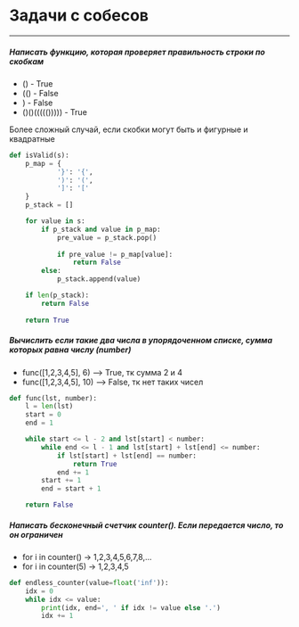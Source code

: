 # Задачи с собесов
***
##### Написать функцию, которая проверяет правильность строки по скобкам

- () - True
- (() - False
- ) - False
- ()()((((())))) - True

Более сложный случай, если скобки могут быть и фигурные и квадратные
```python
def isValid(s):
    p_map = {
            '}': '{',
            ')': '(',
            ']': '['
    }
    p_stack = []

    for value in s:
        if p_stack and value in p_map:
            pre_value = p_stack.pop()
            
            if pre_value != p_map[value]:
                return False
        else:
            p_stack.append(value)

    if len(p_stack):
        return False
    
    return True
```
##### Вычислить если такие два числа в упорядоченном списке, сумма которых равна числу (number)
- func([1,2,3,4,5], 6) --> True, тк сумма 2 и 4 
- func([1,2,3,4,5], 10) --> False, тк нет таких чисел
```python
def func(lst, number):
    l = len(lst)
    start = 0
    end = 1

    while start <= l - 2 and lst[start] < number:
        while end <= l - 1 and lst[start] + lst[end] <= number:
            if lst[start] + lst[end] == number:
                return True
            end += 1
        start += 1
        end = start + 1

    return False
```
##### Написать бесконечный счетчик counter(). Если передается число, то он ограничен
- for i in counter() -> 1,2,3,4,5,6,7,8,...
- for i in counter(5) -> 1,2,3,4,5
```python
def endless_counter(value=float('inf')):
    idx = 0
    while idx <= value:
        print(idx, end=', ' if idx != value else '.')
        idx += 1
```
